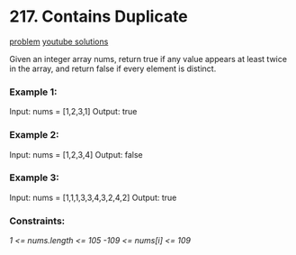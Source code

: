 # 217. Contains Duplicate
[problem](https://leetcode.com/problems/contains-duplicate/description/)
[youtube solutions](https://www.youtube.com/watch?v=3OamzN90kPg)

Given an integer array nums, return true if any value appears at least twice in the array, and return false if every element is distinct.

 
### Example 1:
Input: nums = [1,2,3,1]
Output: true

### Example 2:
Input: nums = [1,2,3,4]
Output: false

### Example 3:
Input: nums = [1,1,1,3,3,4,3,2,4,2]
Output: true
 

### Constraints:

_1 <= nums.length <= 105_
_-109 <= nums[i] <= 109_